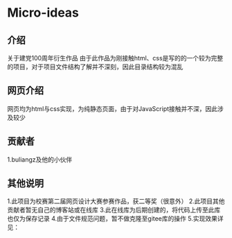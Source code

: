 # Micro-ideas

## 介绍

关于建党100周年衍生作品
由于此作品为刚接触html、css是写的的一个较为完整的项目，对于项目文件结构了解并不深刻，因此目录结构较为混乱

## 网页介绍

网页均为html与css实现，为纯静态页面，由于对JavaScript接触并不深，因此涉及较少

## 贡献者
1.buliangz及他的小伙伴

## 其他说明
1.此项目为校赛第二届网页设计大赛参赛作品，获二等奖（很意外）
2.此项目其他贡献者暂无自己的博客站或在线库
3.此在线库为后期创建的，将代码上传至此库也仅为保存记录
4.由于文件规范问题，暂不做克隆至gitee库的操作
5.实现效果详见：
